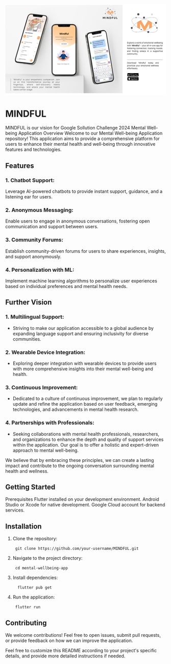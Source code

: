 ![MINDFUL](images/Mindful-Product-catalog-showcase.png)
# MINDFUL
MINDFUL is our vision for Google Sollution Challenge 2024
Mental Well-being Application
Overview
Welcome to our Mental Well-being Application repository! This application aims to provide a comprehensive platform for users to enhance their mental health and well-being through innovative features and technologies.


## **Features**
### 1. **Chatbot Support:**
Leverage AI-powered chatbots to provide instant support, guidance, and a listening ear for users.

### 2. **Anonymous Messaging:**
Enable users to engage in anonymous conversations, fostering open communication and support between users.

### 3. **Community Forums:**
Establish community-driven forums for users to share experiences, insights, and support anonymously.

### 4.  Personalization with ML:
Implement machine learning algorithms to personalize user experiences based on individual preferences and mental health needs.

## Further Vision

### 1. **Multilingual Support:**
   - Striving to make our application accessible to a global audience by expanding language support and ensuring inclusivity for diverse communities.

### 2. **Wearable Device Integration:**
   - Exploring deeper integration with wearable devices to provide users with more comprehensive insights into their mental well-being and health.

### 3. **Continuous Improvement:**
   - Dedicated to a culture of continuous improvement, we plan to regularly update and refine the application based on user feedback, emerging technologies, and advancements in mental health research.

### 4. **Partnerships with Professionals:**
   - Seeking collaborations with mental health professionals, researchers, and organizations to enhance the depth and quality of support services within the application. Our goal is to offer a holistic and expert-driven approach to mental well-being.

We believe that by embracing these principles, we can create a lasting impact and contribute to the ongoing conversation surrounding mental health and wellness.


## Getting Started
Prerequisites
Flutter installed on your development environment.
Android Studio or Xcode for native development.
Google Cloud account for backend services.
## Installation
1. Clone the repository:


        git clone https://github.com/your-username/MINDFUL.git

2. Navigate to the project directory:

        cd mental-wellbeing-app

3. Install dependencies:

         flutter pub get

4. Run the application:

        flutter run

## Contributing
We welcome contributions! Feel free to open issues, submit pull requests, or provide feedback on how we can improve the application.



Feel free to customize this README according to your project's specific details, and provide more detailed instructions if needed.







